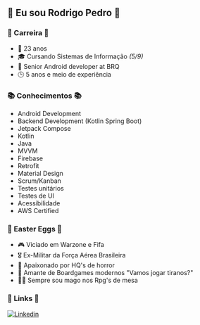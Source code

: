 ## 🤘 Eu sou **Rodrigo Pedro** 🤘 
### 👔 Carreira 👔
- 📅 23 anos
- 🎓 Cursando Sistemas de Informação *(5/9)*
- 📱 Senior Android developer at BRQ
- 🕒 5 anos e meio de experiência 

### 📚 Conhecimentos 📚
- Android Development
- Backend Development (Kotlin Spring Boot)
- Jetpack Compose
- Kotlin
- Java
- MVVM
- Firebase
- Retrofit
- Material Design
- Scrum/Kanban
- Testes unitários
- Testes de UI
- Acessibilidade
- AWS Certified

### 🥚 Easter Eggs 🥚
- 🎮 Viciado em Warzone e Fifa
- 🎖️ Ex-Militar da Força Aérea Brasileira
- 👹 Apaixonado por HQ's de horror
- 🎲 Amante de Boardgames modernos "Vamos jogar tiranos?"
- 🧙‍♂️ Sempre sou mago nos Rpg's de mesa 

### 🚩 Links 🚩
[![Linkedin](https://img.shields.io/badge/LinkedIn-0077B5?style=for-the-badge&logo=linkedin&logoColor=white)](https://www.linkedin.com/in/rodrigopedro81/)
